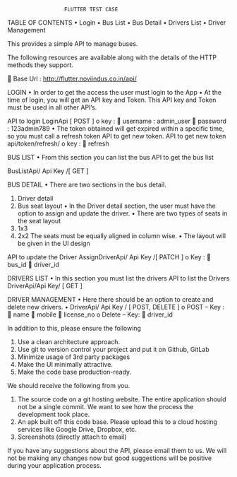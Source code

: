                       FLUTTER TEST CASE
TABLE OF CONTENTS
•	Login
•	Bus List
•	Bus Detail
•	Drivers List
•	Driver Management

This provides a simple API to manage buses.

The following resources are available along with the details of the HTTP methods they support.

	Base Url : http://flutter.noviindus.co.in/api/

LOGIN
•	In order to get the access the user must login to the App
•	At the time of login, you will get an API key and Token. This API key and Token must be used in all other API’s.

API to login
LoginApi [ POST ]
o	key :
	username :  admin_user
	password : 123admin789
•	The token obtained will get expired within a specific time, so you must call a refresh token API to get new token.
API to get new token
           api/token/refresh/
o	key :
	refresh


BUS LIST
•	From this section you can list the bus
API to get the bus list

BusListApi/ Api Key /[ GET ]

BUS DETAIL
•	There are two sections in the bus detail.
1.	Driver detail
2.	Bus seat layout
•	In the Driver detail section, the user must have the option to assign and update the driver.
•	There are two types of seats in the seat layout
1.	1x3
2.	2x2
The seats must be equally aligned in column wise.
•	The layout will be given in the UI design

API to update the Driver
AssignDriverApi/ Api Key /[ PATCH ]
o	Key :
	bus_id
	driver_id

DRIVERS LIST
•	In this section you must list the drivers
API to list the Drivers
DriverApi/Api Key/ [ GET ]


DRIVER MANAGEMENT
•	Here there should be an option to create and delete new drivers.
•	DriverApi/ Api Key /   [ POST, DELETE ]
o	POST – Key :
	name
	mobile
	license_no
o	Delete – Key:
	driver_id



In addition to this, please ensure the following
1. Use a clean architecture approach.
2. Use git to version control your project and put it on Github, GitLab
3. Minimize usage of 3rd party packages
4. Make the UI minimally attractive.
5. Make the code base production-ready.

We should receive the following from you.

1. The source code on a git hosting website. The entire application should not be a single commit. We want to see how the process the development took place.
2. An apk built off this code base. Please upload this to a cloud hosting services like Google Drive, Dropbox, etc.
3. Screenshots (directly attach to email)

If you have any suggestions about the API, please email them to us. We will not be making any changes now but good suggestions will be positive during your application process.
